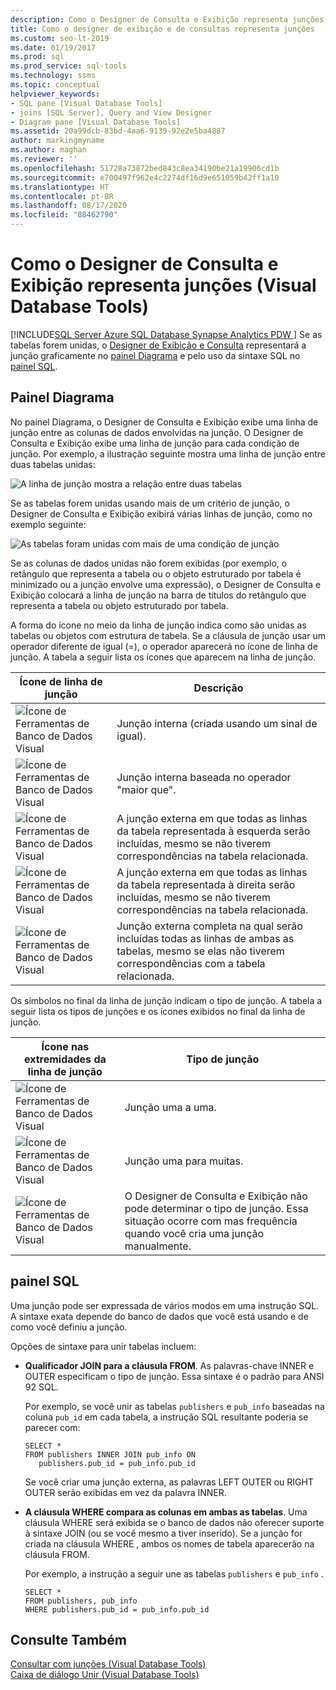 ```yaml
---
description: Como o Designer de Consulta e Exibição representa junções (Visual Database Tools)
title: Como o designer de exibição e de consultas representa junções
ms.custom: seo-lt-2019
ms.date: 01/19/2017
ms.prod: sql
ms.prod_service: sql-tools
ms.technology: ssms
ms.topic: conceptual
helpviewer_keywords:
- SQL pane [Visual Database Tools]
- joins [SQL Server], Query and View Designer
- Diagram pane [Visual Database Tools]
ms.assetid: 20a99dcb-83bd-4aa6-9139-92e2e5ba4887
author: markingmyname
ms.author: maghan
ms.reviewer: ''
ms.openlocfilehash: 51728a73872bed843c8ea34190be21a19906cd1b
ms.sourcegitcommit: e700497f962e4c2274df16d9e651059b42ff1a10
ms.translationtype: HT
ms.contentlocale: pt-BR
ms.lasthandoff: 08/17/2020
ms.locfileid: "88462790"
---
```

# <a name="how-the-query-and-view-designer-represents-joins-visual-database-tools"></a>Como o Designer de Consulta e Exibição representa junções (Visual Database Tools)
[!INCLUDE[SQL Server Azure SQL Database Synapse Analytics PDW ](../../includes/applies-to-version/sql-asdb-asdbmi-asa-pdw.md)]
 Se as tabelas forem unidas, o [Designer de Exibição e Consulta](../../ssms/visual-db-tools/query-and-view-designer-tools-visual-database-tools.md) representará a junção graficamente no [painel Diagrama](../../ssms/visual-db-tools/diagram-pane-visual-database-tools.md) e pelo uso da sintaxe SQL no [painel SQL](../../ssms/visual-db-tools/sql-pane-visual-database-tools.md).  
  
## <a name="diagram-pane"></a>Painel Diagrama  
No painel Diagrama, o Designer de Consulta e Exibição exibe uma linha de junção entre as colunas de dados envolvidas na junção. O Designer de Consulta e Exibição exibe uma linha de junção para cada condição de junção. Por exemplo, a ilustração seguinte mostra uma linha de junção entre duas tabelas unidas:  
  
![A linha de junção mostra a relação entre duas tabelas](../../ssms/visual-db-tools/media/dv3wbig.gif "A linha de junção mostra a relação entre duas tabelas")  
  
Se as tabelas forem unidas usando mais de um critério de junção, o Designer de Consulta e Exibição exibirá várias linhas de junção, como no exemplo seguinte:  
  
![As tabelas foram unidas com mais de uma condição de junção](../../ssms/visual-db-tools/media/dv3w9n1.gif "As tabelas foram unidas com mais de uma condição de junção")  
  
Se as colunas de dados unidas não forem exibidas (por exemplo, o retângulo que representa a tabela ou o objeto estruturado por tabela é minimizado ou a junção envolve uma expressão), o Designer de Consulta e Exibição colocará a linha de junção na barra de títulos do retângulo que representa a tabela ou objeto estruturado por tabela.  
  
A forma do ícone no meio da linha de junção indica como são unidas as tabelas ou objetos com estrutura de tabela. Se a cláusula de junção usar um operador diferente de igual (=), o operador aparecerá no ícone de linha de junção. A tabela a seguir lista os ícones que aparecem na linha de junção.  
  
|**Ícone de linha de junção**|**Descrição**|  
|----------------------|-------------------|  
|![Ícone de Ferramentas de Banco de Dados Visual](../../ssms/visual-db-tools/media/dv3wbih.gif "Ícone de Ferramentas de Banco de Dados Visual")|Junção interna (criada usando um sinal de igual).|  
|![Ícone de Ferramentas de Banco de Dados Visual](../../ssms/visual-db-tools/media/dv3wbii.gif "Ícone de Ferramentas de Banco de Dados Visual")|Junção interna baseada no operador "maior que".|  
|![Ícone de Ferramentas de Banco de Dados Visual](../../ssms/visual-db-tools/media/dv3wbij.gif "Ícone de Ferramentas de Banco de Dados Visual")|A junção externa em que todas as linhas da tabela representada à esquerda serão incluídas, mesmo se não tiverem correspondências na tabela relacionada.|  
|![Ícone de Ferramentas de Banco de Dados Visual](../../ssms/visual-db-tools/media/dv3wbik.gif "Ícone de Ferramentas de Banco de Dados Visual")|A junção externa em que todas as linhas da tabela representada à direita serão incluídas, mesmo se não tiverem correspondências na tabela relacionada.|  
|![Ícone de Ferramentas de Banco de Dados Visual](../../ssms/visual-db-tools/media/dv3wbil.gif "Ícone de Ferramentas de Banco de Dados Visual")|Junção externa completa na qual serão incluídas todas as linhas de ambas as tabelas, mesmo se elas não tiverem correspondências com a tabela relacionada.|  
  
Os símbolos no final da linha de junção indicam o tipo de junção. A tabela a seguir lista os tipos de junções e os ícones exibidos no final da linha de junção.  
  
|**Ícone nas extremidades da linha de junção**|**Tipo de junção**|  
|---------------------------------|--------------------|  
|![Ícone de Ferramentas de Banco de Dados Visual](../../ssms/visual-db-tools/media/dv3wbim.gif "Ícone de Ferramentas de Banco de Dados Visual")|Junção uma a uma.|  
|![Ícone de Ferramentas de Banco de Dados Visual](../../ssms/visual-db-tools/media/dv3wbin.gif "Ícone de Ferramentas de Banco de Dados Visual")|Junção uma para muitas.|  
|![Ícone de Ferramentas de Banco de Dados Visual](../../ssms/visual-db-tools/media/dv3wbio.gif "Ícone de Ferramentas de Banco de Dados Visual")|O Designer de Consulta e Exibição não pode determinar o tipo de junção. Essa situação ocorre com mas frequência quando você cria uma junção manualmente.|  
  
## <a name="sql-pane"></a>painel SQL  
Uma junção pode ser expressada de vários modos em uma instrução SQL. A sintaxe exata depende do banco de dados que você está usando e de como você definiu a junção.  
  
Opções de sintaxe para unir tabelas incluem:  
  
-   **Qualificador JOIN para a cláusula FROM**.   As palavras-chave INNER e OUTER especificam o tipo de junção. Essa sintaxe é o padrão para ANSI 92 SQL.  
  
    Por exemplo, se você unir as tabelas `publishers` e `pub_info` baseadas na coluna `pub_id` em cada tabela, a instrução SQL resultante poderia se parecer com:  
  
    ```  
    SELECT *  
    FROM publishers INNER JOIN pub_info ON  
       publishers.pub_id = pub_info.pub_id  
    ```  
  
    Se você criar uma junção externa, as palavras LEFT OUTER ou RIGHT OUTER serão exibidas em vez da palavra INNER.  
  
-   **A cláusula WHERE compara as colunas em ambas as tabelas**.   Uma cláusula WHERE será exibida se o banco de dados não oferecer suporte à sintaxe JOIN (ou se você mesmo a tiver inserido). Se a junção for criada na cláusula WHERE , ambos os nomes de tabela aparecerão na cláusula FROM.  
  
    Por exemplo, a instrução a seguir une as tabelas `publishers` e `pub_info` .  
  
    ```  
    SELECT *  
    FROM publishers, pub_info  
    WHERE publishers.pub_id = pub_info.pub_id  
    ```  
  
## <a name="see-also"></a>Consulte Também  
[Consultar com junções &#40;Visual Database Tools&#41;](../../ssms/visual-db-tools/query-with-joins-visual-database-tools.md)  
[Caixa de diálogo Unir &#40;Visual Database Tools&#41;](../../ssms/visual-db-tools/join-dialog-box-visual-database-tools.md)  
  
